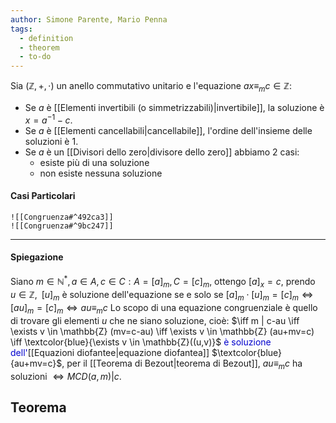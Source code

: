 ```yaml
---
author: Simone Parente, Mario Penna
tags:
  - definition
  - theorem
  - to-do
---
```

Sia $(\mathbb{Z},+,\cdot)$ un anello commutativo unitario e l'equazione $ax \equiv_m c \in \mathbb{Z}$:
- Se $a$ è [[Elementi invertibili (o simmetrizzabili)|invertibile]], la soluzione è $x=a^{-1}-c$.
- Se $a$ è [[Elementi cancellabili|cancellabile]], l'ordine dell'insieme delle soluzioni è 1.
- Se $a$ è un [[Divisori dello zero|divisore dello zero]] abbiamo 2 casi:
	- esiste più di una soluzione
	- non esiste nessuna soluzione
#### Casi Particolari
	![[Congruenza#^492ca3]]
	![[Congruenza#^9bc247]]
---
#### Spiegazione
Siano $m \in \mathbb{N}^*, a \in A, c \in C : A=[a]_m, C=[c]_m$, ottengo  $[a]_x=c$, prendo $u \in \mathbb{Z}, \; \; [u]_m$ è soluzione dell'equazione se e solo se $[a]_m \cdot [u]_m = [c]_m \iff [au]_m = [c]_m \iff au \equiv_m c$
Lo scopo di una equazione congruenziale è quello di trovare gli elementi $u$ che ne siano soluzione, cioè: $\iff m | c-au \iff \exists v \in \mathbb{Z} (mv=c-au) \iff \exists v \in \mathbb{Z} (au+mv=c) \iff \textcolor{blue}{\exists v \in \mathbb{Z}((u,v)}$ <span style="color:#0000CD">è soluzione dell'</span>[[Equazioni diofantee|equazione diofantea]] $\textcolor{blue}{au+mv=c}$, per il [[Teorema di Bezout|teorema di Bezout]], $au \equiv_m c$ ha soluzioni $\iff MCD(a,m)|c$.


## Teorema
